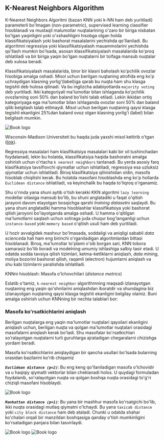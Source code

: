 ## K-Nearest Neighbors Algorithm

K-Nearest Neighbors Algoritmi (bazan KNN yoki k-NN ham deb yuritiladi) parameterli bo'lmagan (non-parametric), supervised learning classifier hisoblanadi va mustaqil malumotlar nuqtalarining o'zaro bir biriga nisbatan bo'lgan yaqinligini yoki o'xshashligini hisobga olgan holda klassifikatsiyalash yoki bashorat masalalarini yechishda qo'llaniladi. Bu algoritmni regressiya yoki klassifikatsiyalash mauammolarini yechishda qo'llash mumkin bo'lsada, asosan klassifikatsiyalash masalalarida ko'proq ishlatiladi va bir biriga yaqin bo'lgan nuqtalarni bir toifaga mansub nuqtalar deb xulosa beradi.

Klassifikatsiyalash masalalarida, biror bir klasni baholash ko'pchilik ovozlar hisobiga amalga oshadi. Misol uchun berilgan nuqtaning atrofida eng ko'p uchraydigan klasning yorlig'(label)iga  qarab bu nuqta ham shu klasga tegishli deb hulosa qilinadi. Va bu inglizcha adabiyotlarda `majority voting` deb yuritiladi. Ikki kategoriyali ma'lumotlar bilan ishlaganda ko'pchilik ovozlarning soni 50% dan baland bo'lishi talab etiladi. Lekin ikkidan ortiq kategoriyaga ega ma'lumotlar bilan ishlaganda ovozlar soni 50% dan baland qilib belgilash talab etilmaydi. Misol uchun berilgan nuqtaning qaysi klasga tegishli ekanligini 25%dan baland ovoz olgan klasning yorlig'i (label) bilan belgilash mumkin.

![Book logo](./machine-learning/TUTORIALS/SECTIONS/knn/image.png)

Wisconsin-Madison Universiteti bu haqda juda yaxshi misol keltirib o'tgan ([link](https://sebastianraschka.com/pdf/lecture-notes/stat479fs18/02_knn_notes.pdf)).

Regressiya masalalari ham klasifikatsiya masalalari kabi bir xil tushinchadan foydalanadi, lekin bu holatda, klassifikatsiya haqida bashoratni amalga oshirish uchun o'rtacha `k nearest neighbors` tanlanadi. Bu yerda asosiy farq klasifikatsiya tavsiflovchi qiymatlar uchun ishlatiladi, regressiya esa uzluksiz qiymatlar uchun ishlatiladi. Biroq klasifikatsiya qilinishidan oldin, masofa hisoblab chiqilishi kerak. Bu holatda masofani hisoblashda eng ko'p hollarda `Euclidean distance` ishlatiladi, va keyinchalik bu haqda to'liqroq o'rganamiz.

Shu o'rinda yana shuni aytib o'tish kerakki KKN algoritmi `lazy learning` modellar oilasiga mansub bo'lib, bu shuni anglatadiki u faqat o'qitish jarayoni davom etayotgan bosqichga qarshi *training dataset*ni saqlaydi. Bu yana shuni anglatadiki hamma hisoblashlar klassifikatsiya yoki bashorat qilish jaroyoni bo'layotganda amalga oshadi. U hamma o'qitilgan ma'lumotlarni saqlash uchun xotiraga juda chuqur bog'langanligi uchun `instance-based` yoki `memory based` o'qitish usuli ham deb yuritiladi. 

U hozir avvalgidek mashxur bo'lmasada, soddaligi va aniqligi sababli *data science*da hali ham eng birinchi o'rganiladigan algoritmlardan bittasi hisoblanadi. Biroq, ma'lumotlar to'plami o'sib borgan sari, KNN tobora samarasiz bo'lib boradi va modelning umumiy ishlashiga salbiy tasir etadi. U odatda sodda tavsiya qilish tizimlari, ketma-ketliklarni aniqlash, *data mining*, moliya bozorini bashorat qilish, raqamli (electron) hujumlarni aniqlash va shu kabi tizimlarni yaratishda ishlatiladi.

KNNni hisoblash: Masofa o'lchovchilari (*distance metrics*)

Eslatib o'tamiz, `k-nearest neighbor` algorithmning maqsadi izlanayotgan nuqtaning eng yaqin qo'shnilarini aniqlashdan iboratdir va shundagina biz izlanayotgan nuqtaning qaysi klasga tegishli ekanligini belgilay olamiz. Buni amalga oshirish uchun KNNning bir nechta talablari bor:

### Masofa ko'rsatkichlarini aniqlash
Berilgan nuqtalarga eng yaqin ma'lumotlar nuqtalari qaysilari ekanligini aniqlash uchun, berilgan nuqta va qolgan ma'lumotlar nuqtalari orasidagi masofalarni aniqlash kerak bo'ladi. Shu masofalar ko'rsatkichlari so'ralayotgan nuqtalarni turli guruhlarga ajratadigan chegaralarni chizishga yordam beradi.

Masofa ko'rsatkichlarini aniqlaydigan bir qancha usullari bo'lsada bularning orasidan bazilarini ko'rib chiqamiz

***`Euclidean distance (p=2)`***: Bu eng keng qo'llaniladigan masofa o'lchovidir va u haqiqiy qiymatli vektorlar bilan cheklanadi holos. U quydagi formuladan foydalanib, so'ralayotgan nuqta va qolgan boshqa nuqta orasidagi to'g'ri chiziqli masofani hisoblaydi.

![Book logo](./machine-learning/TUTORIALS/SECTIONS//euclidean_distance/euclidean_distance_fuction.png)

***`Manhattan distance (p=1)`***: Bu yana bir mashhur masofa ko'rsatgichi bo'lib, ikki nuqta orasidagi mutlaq qiymatni o'lchaydi. Bu yana  `taxicab distance` yoki `city block distance` ham deb ataladi. Chunki u odatda shahar ko'chalari orqali bir manzildan boshqasiga qanday o'tish mumkinligini ko'rsatadigan panjara bilan tasvirlaydi. 

![Book logo](/machine-learning/TUTORIALS/SECTIONS/knn/manhattan_distance_formula.png)
![Book logo](/machine-learning/TUTORIALS/SECTIONS/knn/manhattan_distance2.png)



